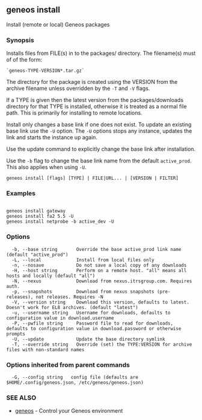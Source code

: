 ## geneos install

Install (remote or local) Geneos packages

### Synopsis


Installs files from FILE(s) in to the packages/ directory. The filename(s) must of of the form:

	`geneos-TYPE-VERSION*.tar.gz`

The directory for the package is created using the VERSION from the archive
filename unless overridden by the `-T` and `-V` flags.

If a TYPE is given then the latest version from the packages/downloads
directory for that TYPE is installed, otherwise it is treated as a
normal file path. This is primarily for installing to remote locations.

Install only changes a base link if one does not exist. To update an
existing base link use the `-U` option. The `-U` options stops any instance,
updates the link and starts the instance up again.

Use the update command to explicitly change the base link after installation.

Use the `-b` flag to change the base link name from the default `active_prod`. This also
applies when using `-U`.


```
geneos install [flags] [TYPE] | FILE|URL... | [VERSION | FILTER]
```

### Examples

```

geneos install gateway
geneos install fa2 5.5 -U
geneos install netprobe -b active_dev -U

```

### Options

```
  -b, --base string       Override the base active_prod link name (default "active_prod")
  -L, --local             Install from local files only
  -n, --nosave            Do not save a local copy of any downloads
  -H, --host string       Perform on a remote host. "all" means all hosts and locally (default "all")
  -N, --nexus             Download from nexus.itrsgroup.com. Requires auth.
  -p, --snapshots         Download from nexus snapshots (pre-releases), not releases. Requires -N
  -V, --version string    Download this version, defaults to latest. Doesn't work for EL8 archives. (default "latest")
  -u, --username string   Username for downloads, defaults to configuration value in download.username
  -P, --pwfile string     Password file to read for downloads, defaults to configuration value in download.password or otherwise prompts
  -U, --update            Update the base directory symlink
  -T, --override string   Override (set) the TYPE:VERSION for archive files with non-standard names
```

### Options inherited from parent commands

```
  -G, --config string   config file (defaults are $HOME/.config/geneos.json, /etc/geneos/geneos.json)
```

### SEE ALSO

* [geneos](geneos.md)	 - Control your Geneos environment


